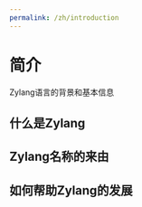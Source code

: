 ```yaml
---
permalink: /zh/introduction
---
```

# 简介
Zylang语言的背景和基本信息

## 什么是Zylang

## Zylang名称的来由

## 如何帮助Zylang的发展
